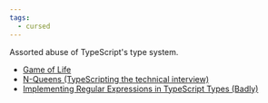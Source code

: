 ```yaml
---
tags:
  - cursed
---
```

Assorted abuse of TypeScript's type system.

- [Game of Life](https://github.com/RuyiLi/cursed-typescript/blob/master/random/game-of-life.ts)
- [N-Queens (TypeScripting the technical interview)](https://www.richard-towers.com/2023/03/11/typescripting-the-technical-interview.html)
- [Implementing Regular Expressions in TypeScript Types (Badly)](https://skalt.github.io/projects/brzozowski_ts/)

